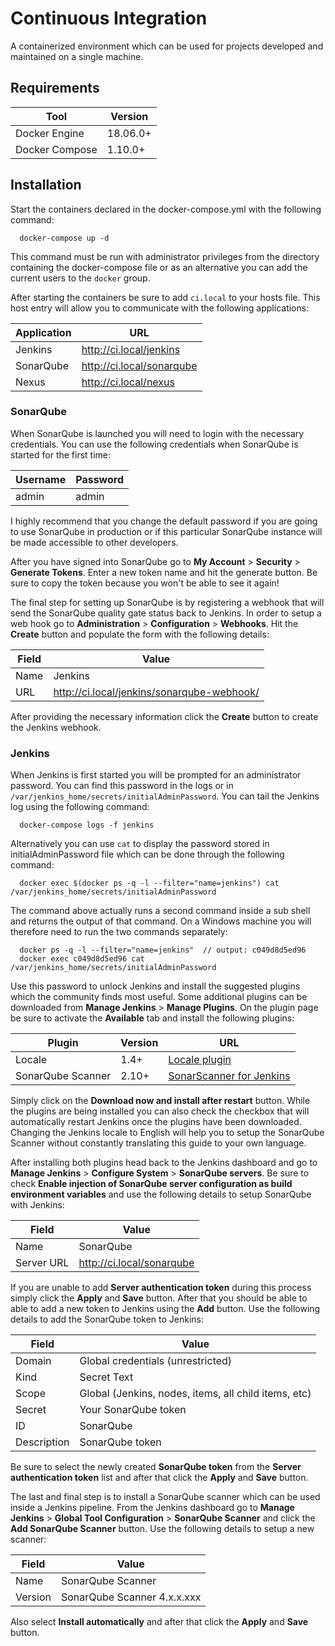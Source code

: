 # Continuous Integration

A containerized environment which can be used for projects developed and maintained on a single machine. 

## Requirements

| Tool           | Version  |
|----------------|----------|
| Docker Engine  | 18.06.0+ |
| Docker Compose | 1.10.0+  |

## Installation

Start the containers declared in the docker-compose.yml with the following command:

```shell script
  docker-compose up -d
```

This command must be run with administrator privileges from the directory containing the docker-compose file or 
as an alternative you can add the current users to the `docker` group.

After starting the containers be sure to add `ci.local` to your hosts file. This host entry will allow you to 
communicate with the following applications:

| Application | URL                         |
|-------------|-----------------------------|
| Jenkins     | http://ci.local/jenkins     |
| SonarQube   | http://ci.local/sonarqube   |
| Nexus       | http://ci.local/nexus       |

### SonarQube

When SonarQube is launched you will need to login with the necessary credentials. You can use the following credentials
when SonarQube is started for the first time:

| Username | Password |
|----------|----------|
| admin    | admin    |

I highly recommend that you change the default password if you are going to use SonarQube in production or if this 
particular SonarQube instance will be made accessible to other developers.

After you have signed into SonarQube go to **My Account** > **Security** > **Generate Tokens**. Enter a new token name
and hit the generate button. Be sure to copy the token because you won't be able to see it again!

The final step for setting up SonarQube is by registering a webhook that will send the SonarQube quality gate status
back to Jenkins. In order to setup a web hook go to **Administration** > **Configuration** > **Webhooks**. Hit the
**Create** button and populate the form with the following details:

| Field      | Value                                      |
|------------|--------------------------------------------|
| Name       | Jenkins                                    |
| URL        | http://ci.local/jenkins/sonarqube-webhook/ |

After providing the necessary information click the **Create** button to create the Jenkins webhook.

### Jenkins

When Jenkins is first started you will be prompted for an administrator password. You can find this password in the logs 
or in `/var/jenkins_home/secrets/initialAdminPassword`. You can tail the Jenkins log using the following command:

```shell script
  docker-compose logs -f jenkins
```

Alternatively you can use `cat` to display the password stored in initialAdminPassword file which can be done through 
the following command:

```shell script
  docker exec $(docker ps -q -l --filter="name=jenkins") cat /var/jenkins_home/secrets/initialAdminPassword
```

The command above actually runs a second command inside a sub shell and returns the output of that command.
On a Windows machine you will therefore need to run the two commands separately:

```shell script
  docker ps -q -l --filter="name=jenkins"  // output: c049d8d5ed96
  docker exec c049d8d5ed96 cat /var/jenkins_home/secrets/initialAdminPassword
```

Use this password to unlock Jenkins and install the suggested plugins which the community finds most useful.
Some additional plugins can be downloaded from **Manage Jenkins** > **Manage Plugins**. On the plugin page be
sure to activate the **Available** tab and install the following plugins:

| Plugin             | Version | URL
|--------------------|---------|-------------------------------------------------------------------------------------------------------|
| Locale             | 1.4+    | [Locale plugin](https://wiki.jenkins.io/display/JENKINS/Locale+Plugin)                                |
| SonarQube Scanner  | 2.10+   | [SonarScanner for Jenkins](https://docs.sonarqube.org/latest/analysis/scan/sonarscanner-for-jenkins/) |

Simply click on the **Download now and install after restart** button. While the plugins are being installed you can 
also check the checkbox that will automatically restart Jenkins once the plugins have been downloaded. Changing the
Jenkins locale to English will help you to setup the SonarQube Scanner without constantly translating this guide to
your own language.

After installing both plugins head back to the Jenkins dashboard and go to **Manage Jenkins** > **Configure System** >
**SonarQube servers**. Be sure to check **Enable injection of SonarQube server configuration as build environment 
variables** and use the following details to setup SonarQube with Jenkins:

| Field      | Value                     |
|------------|---------------------------|
| Name       | SonarQube                 |
| Server URL | http://ci.local/sonarqube |

If you are unable to add **Server authentication token** during this process simply click the **Apply** and **Save** 
button. After that you should be able to able to add a new token to Jenkins using the **Add** button. Use the following 
details to add the SonarQube token to Jenkins:

| Field       | Value                                                |
|-------------|------------------------------------------------------|
| Domain      | Global credentials (unrestricted)                    |
| Kind        | Secret Text                                          |
| Scope       | Global (Jenkins, nodes, items, all child items, etc) |
| Secret      | Your SonarQube token                                 |
| ID          | SonarQube                                            |
| Description | SonarQube token                                      |
 
Be sure to select the newly created **SonarQube token** from the **Server authentication token** list and after that 
click the **Apply** and **Save** button.

The last and final step is to install a SonarQube scanner which can be used inside a Jenkins pipeline. From the Jenkins
dashboard go to **Manage Jenkins** > **Global Tool Configuration** > **SonarQube Scanner** and click the **Add SonarQube Scanner**
button. Use the following details to setup a new scanner:

| Field   | Value                       |
|---------|-----------------------------|
| Name    | SonarQube Scanner           |
| Version | SonarQube Scanner 4.x.x.xxx |

Also select **Install automatically** and after that click the **Apply** and **Save** button.

 